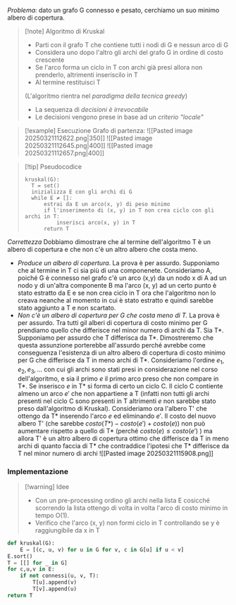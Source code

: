 *Problema:* dato un grafo G connesso e pesato, cerchiamo un suo minimo albero di copertura.

>[!note] Algoritmo di Kruskal
>- Parti con il grafo T che contiene tutti i nodi di G e nessun arco di G
>- Considera uno dopo l'altro gli archi del grafo G in ordine di costo crescente
>- Se l'arco forma un ciclo in T con archi già presi allora non prenderlo, altrimenti inseriscilo in T
>- Al termine restituisci T
>
>(L'algoritmo rientra nel *paradigma della tecnica greedy*)
>- La sequenza di *decisioni è irrevocabile*
>- Le decisioni vengono prese in base ad un *criterio "locale"*

>[!example] Esecuzione
>Grafo di partenza:
>![[Pasted image 20250321112622.png|350]]
>![[Pasted image 20250321112645.png|400]]
>![[Pasted image 20250321112657.png|400]]

>[!tip] Pseudocodice
>```
>kruskal(G):
>	T = set()
>	inizializza E con gli archi di G
>	while E ≠ []:
>		estrai da E un arco(x, y) di peso minimo
>		if l'inserimento di (x, y) in T non crea ciclo con gli archi in T:
>			inserisci arco(x, y) in T
>		return T
>
>```

*Correttezza*
Dobbiamo dimostrare che al termine dell'algoritmo T è un albero di copertura e che non c'è un altro albero che costa meno.

- *Produce un albero di copertura*. La prova è per assurdo. Supponiamo che al termine in T ci sia più di una componenete. Consideriamo A, poiché G è connesso nel grafo c'è un arco (x,y) da un nodo x di A ad un nodo y di un'altra componente B ma l'arco (x, y) ad un certo punto è stato estratto da E e se non crea ciclo in T ora che l'algoritmo non lo creava neanche al momento in cui è stato estratto e quindi sarebbe stato aggiunto a T e non scartato.
- *Non c'è un albero di copertura per G che costa meno di T.* La prova è per assurdo. Tra tutti gil alberi di copertura di costo minimo per G prendiamo quello che differisce nel minor numero di archi da T. Sia T*. Supponiamo per assurdo che T differisca da T*. Dimostreremo che questa assunzione porterebbe all'assurdo perché avrebbe come conseguenza l'esistenza di un altro albero di copertura di costo minimo per G che differisce da T in meno archi di T*. Consideriamo l'ordine $e_1, e_2, e_3, ...$ con cui gli archi sono stati presi in considerazione nel corso dell'algoritmo, e sia il primo $e$ il primo arco preso che non compare in T*. Se inserisco $e$ in T* si forma di certo un ciclo C. Il ciclo C contiente almeno un arco $e'$ che non appartiene a T (infatti non tutti gli archi presenti nel ciclo C sono presenti in T altrimenti $e$ non sarebbe stato preso dall'algoritmo di Kruskal). Consideriamo ora l'albero T' che ottengo da T* inserendo l'arco $e$ ed eliminando $e'$. Il costo del nuovo albero T' (che sarebbe $costo(T*)- costo(e')+costo(e)$) non può aumentare rispetto a quello di T* (perché $costo(e) \leq costo(e')$ ) ma allora T' è un altro albero di copertura ottimo che differisce da T in meno archi di quanto faccia di T* che contraddice l'ipotesi che T* differisce da T nel minor numero di archi
![[Pasted image 20250321115908.png]]
### Implementazione
>[!warning] Idee
>- Con un pre-processing ordino gli archi nella lista E cosicché scorrendo la lista ottengo di volta in volta l'arco di costo minimo in tempo O(1).
>- Verifico che l'arco (x, y) non formi ciclo in T controllando se y è raggiungibile da x in T

```Python
def kruskal(G):
	E = [(c, u, v) for u in G for v, c in G[u] if u < v]
E.sort()
T = [[] for _ in G]
for c,u,v in E:
	if not connessi(u, v, T):
		T[u].append(v)
		T[v].append(u)
return T 
```

